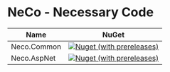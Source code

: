 # NeCo - Necessary Code

| Name        | NuGet                                                                                                                     |
|-------------|---------------------------------------------------------------------------------------------------------------------------|
| Neco.Common | [![Nuget (with prereleases)](https://img.shields.io/nuget/vpre/neco.common)](https://www.nuget.org/packages/Neco.Common/) |
| Neco.AspNet | [![Nuget (with prereleases)](https://img.shields.io/nuget/vpre/neco.aspnet)](https://www.nuget.org/packages/Neco.AspNet/) |